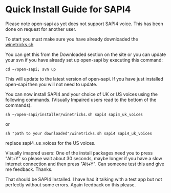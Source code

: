 # Quick Install Guide for SAPI4 #


Please note open-sapi as yet does not support SAPI4 voice. This has been done on request for another user.

To start you must make sure you have already downloaded the [winetricks.sh](http://code.google.com/p/open-sapi/downloads/detail?name=winetricks.sh&can=2&q=)

You can get this from the Downloaded section on the site or you can update your svn if you have already set up open-sapi by executing this command:

`cd ~/open-sapi; svn up`

This will update to the latest version of open-sapi. If you have just installed open-sapi then you will not need to update.

You can now install SAPI4 and your choice of UK or US voices using the following commands. (Visually Impaired users read to the bottom of the commands).

`sh ~/open-sapi/installer/winetricks.sh sapi4 sapi4_uk_voices`

or

`sh "path to your downloaded"/winetricks.sh sapi4 sapi4_uk_voices`

replace sapi4\_us\_voices for the US voices.

Visually imapred users: One of the install packages need you to press "Alt+Y" so please wait about 30 seconds, maybe longer if you have a slow internet connection and then press "Alt+Y". Can someone test this and give me feedback. Thanks.

That should be SAPI4 Installed. I have had it talking with a test app but not perfectly without some errors. Again feedback on this please.